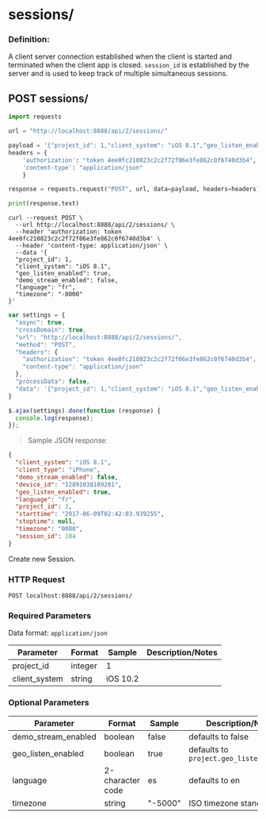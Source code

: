 # sessions/

### Definition:
A client server connection established when the client is started and terminated when the client app is closed. `session_id` is established by the server and is used to keep track of multiple simultaneous sessions.

## POST sessions/

```python
import requests

url = "http://localhost:8888/api/2/sessions/"

payload = '{"project_id": 1,"client_system": "iOS 8.1","geo_listen_enabled": true,"demo_stream_enabled": false,"language": "fr","timezone": "-8000"}'
headers = {
    'authorization': "token 4ee0fc210823c2c2f72f06e3fe862c0f6740d3b4",
    'content-type': "application/json"
    }

response = requests.request("POST", url, data=payload, headers=headers)

print(response.text)
```

```shell
curl --request POST \
  --url http://localhost:8888/api/2/sessions/ \
  --header 'authorization: token 4ee0fc210823c2c2f72f06e3fe862c0f6740d3b4' \
  --header 'content-type: application/json' \
  --data '{
  "project_id": 1,
  "client_system": "iOS 8.1",
  "geo_listen_enabled": true,
  "demo_stream_enabled": false,
  "language": "fr",
  "timezone": "-8000"
}'
```

```javascript
var settings = {
  "async": true,
  "crossDomain": true,
  "url": "http://localhost:8888/api/2/sessions/",
  "method": "POST",
  "headers": {
    "authorization": "token 4ee0fc210823c2c2f72f06e3fe862c0f6740d3b4",
    "content-type": "application/json"
  },
  "processData": false,
  "data": '{"project_id": 1,"client_system": "iOS 8.1","geo_listen_enabled": true,"demo_stream_enabled": false,"language": "fr","timezone": "-8000"}'
}

$.ajax(settings).done(function (response) {
  console.log(response);
});
```

> Sample JSON response:

```json
{
  "client_system": "iOS 8.1",
  "client_type": "iPhone",
  "demo_stream_enabled": false,
  "device_id": "12891038109281",
  "geo_listen_enabled": true,
  "language": "fr",
  "project_id": 1,
  "starttime": "2017-06-09T02:42:03.939255",
  "stoptime": null,
  "timezone": "0000",
  "session_id": 104
}
```

Create new Session.

### HTTP Request

`POST localhost:8888/api/2/sessions/`

### Required Parameters
Data format: `application/json`

Parameter | Format | Sample | Description/Notes
--------- | ------ | ------ | -----------------
project_id | integer | 1 |
client_system | string | iOS 10.2 |

### Optional Parameters

Parameter | Format | Sample | Description/Notes
--------- | ------ | ------ | -----------------
demo_stream_enabled | boolean | false | defaults to false
geo_listen_enabled | boolean | true | defaults to `project.geo_listen_enabled`
language | 2-character code | es | defaults to en
timezone | string | "-5000" | ISO timezone standard
